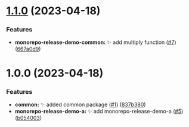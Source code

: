 # [1.1.0](https://github.com/jacobtipp/monorepo-release-demo/compare/monorepo-release-demo-a-v1.0.0...monorepo-release-demo-a-v1.1.0) (2023-04-18)


### Features

* **monorepo-release-demo-common:** ✨ add multiply function ([#7](https://github.com/jacobtipp/monorepo-release-demo/issues/7)) ([667a0d9](https://github.com/jacobtipp/monorepo-release-demo/commit/667a0d9e41193934c8340d10567623750da91e51))

# 1.0.0 (2023-04-18)


### Features

* **common:** ✨ added common package ([#1](https://github.com/jacobtipp/monorepo-release-demo/issues/1)) ([837b380](https://github.com/jacobtipp/monorepo-release-demo/commit/837b3803192781927ee01dc216bfd931019b6012))
* **monorepo-release-demo-a:** ✨ add monorepo-release-demo-a ([#5](https://github.com/jacobtipp/monorepo-release-demo/issues/5)) ([b054003](https://github.com/jacobtipp/monorepo-release-demo/commit/b054003aa5fa726399d1ef7e3a977c39fa19ceab))
